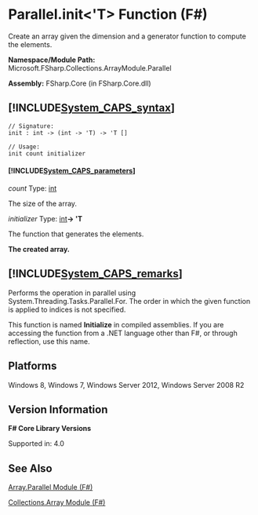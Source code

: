 # Parallel.init<'T> Function (F#)

Create an array given the dimension and a generator function to compute the elements.

**Namespace/Module Path:** Microsoft.FSharp.Collections.ArrayModule.Parallel

**Assembly:** FSharp.Core (in FSharp.Core.dll)


## [!INCLUDE[System_CAPS_syntax](//System/Token/System_CAPS_syntax_md.md)]

```
// Signature:
init : int -> (int -> 'T) -> 'T []

// Usage:
init count initializer
```

#### [!INCLUDE[System_CAPS_parameters](//System/Token/System_CAPS_parameters_md.md)]
*count*
Type: [int](http://msdn.microsoft.com/en-us/library/025d5455-3622-4ea5-9573-3ecbd4ee1375)


The size of the array.


*initializer*
Type: [int](http://msdn.microsoft.com/en-us/library/025d5455-3622-4ea5-9573-3ecbd4ee1375)**-&gt; 'T**


The function that generates the elements.



**The created array.**
## [!INCLUDE[System_CAPS_remarks](//System/Token/System_CAPS_remarks_md.md)]
Performs the operation in parallel using System.Threading.Tasks.Parallel.For. The order in which the given function is applied to indices is not specified.

This function is named **Initialize** in compiled assemblies. If you are accessing the function from a .NET language other than F#, or through reflection, use this name.


## Platforms
Windows 8, Windows 7, Windows Server 2012, Windows Server 2008 R2


## Version Information
**F# Core Library Versions**

Supported in: 4.0


## See Also
[Array.Parallel Module &#40;F&#35;&#41;](Array.Parallel+Module+28%F%2329%.md)

[Collections.Array Module &#40;F&#35;&#41;](Collections.Array+Module+28%F%2329%.md)

